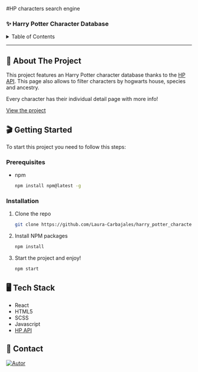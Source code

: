 #HP characters search engine

### ✨ Harry Potter Character Database

<details>
  <summary>Table of Contents</summary>
  <ol>
    <li>
      <a href="#about-the-project">About The Project</a>
    </li>
    <li>
      <a href="#getting-started">Getting Started</a>
      <ul>
        <li><a href="#prerequisites">Prerequisites</a></li>
        <li><a href="#installation">Installation</a></li>
      </ul>
    </li>
    <li>
      <a href="#tech-stack">Tech Stack</a>
    </li>
    <li><a href="#contact">Contact</a></li>
  </ol>
</details>

---

## 📄 About The Project

This project features an Harry Potter character database thanks to the [HP API](https://hp-api.herokuapp.com/). This page also allows to filter characters by hogwarts house, species and ancestry.

Every character has their individual detail page with more info!

[View the project](https://laura-carbajales.github.io/harry_potter_characters_search_engine/)

## 🎬 Getting Started

To start this project you need to follow this steps:

### Prerequisites

- npm

  ```sh
  npm install npm@latest -g
  ```

### Installation

1. Clone the repo
   ```sh
   git clone https://github.com/Laura-Carbajales/harry_potter_characters_search_engine.git
   ```
2. Install NPM packages
   ```sh
   npm install
   ```
3. Start the project and enjoy!
   ```sh
   npm start
   ```
## 🖥️  Tech Stack

- React
- HTML5
- SCSS
- Javascript
- [HP API](https://hp-api.herokuapp.com/)

## 📧 Contact

[![Autor](https://img.shields.io/badge/github-Laura%20Carbajales-pink?style=for-the-badge&logo=github)](https://github.com/Laura-Carbajales)
